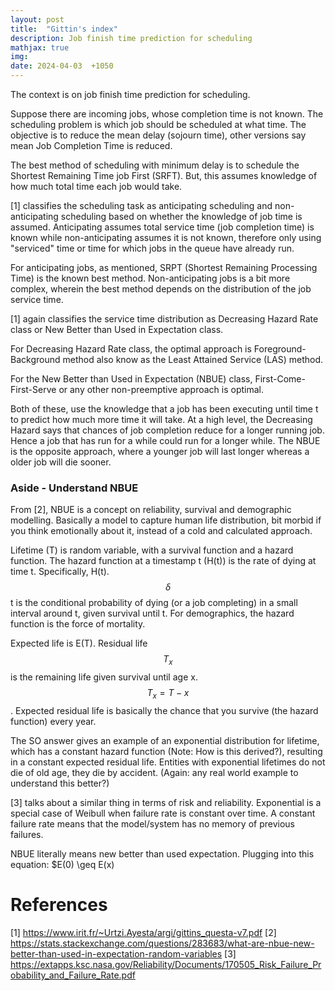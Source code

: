 ```yaml
---
layout: post
title:  "Gittin's index"
description: Job finish time prediction for scheduling
mathjax: true
img:
date: 2024-04-03  +1050
---
```


The context is on job finish time prediction for scheduling.

Suppose there are incoming jobs, whose completion time is not known. The scheduling problem is which job should be scheduled at what time. The objective is to reduce the mean delay (sojourn time), other versions say mean Job Completion Time is reduced. 

The best method of scheduling with minimum delay is to schedule the Shortest Remaining Time job First (SRFT). But, this assumes knowledge of how much total time each job would take.

[1] classifies the scheduling task as anticipating scheduling and non-anticipating scheduling based on whether the knowledge of job time is assumed. Anticipating assumes total service time (job completion time) is known while non-anticipating assumes it is not known, therefore only using "serviced" time or time for which jobs in the queue have already run.

For anticipating jobs, as mentioned, SRPT (Shortest Remaining Processing Time) is the known best method. Non-anticipating jobs is a bit more complex, wherein the best method depends on the distribution of the job service time.

[1] again classifies the service time distribution as Decreasing Hazard Rate class or New Better than Used in Expectation class.

For Decreasing Hazard Rate class, the optimal approach is Foreground-Background method also know as the Least Attained Service (LAS) method.

For the New Better than Used in Expectation (NBUE) class, First-Come-First-Serve or any other non-preemptive approach is optimal.

Both of these, use the knowledge that a job has been executing until time t to predict how much more time it will take. At a high level, the Decreasing Hazard says that chances of job completion reduce for a longer running job. Hence a job that has run for a while could run for a longer while. The NBUE is the opposite approach, where a younger job will last longer whereas a older job will die sooner.

### Aside - Understand NBUE
From [2], NBUE is a concept on reliability, survival and demographic modelling. Basically a model to capture human life distribution, bit morbid if you think emotionally about it, instead of a cold and calculated approach.

Lifetime (T) is random variable, with a survival function and a hazard function. The hazard function at a timestamp t (H(t)) is the rate of dying at time t. Specifically, H(t).$$\delta$$t is the conditional probability of dying (or a job completing) in a small interval around t, given survival until t. For demographics, the hazard function is the force of mortality.

Expected life is E(T). Residual life $$T_x$$ is the remaining life given survival until age x. $$T_x = T - x$$. Expected residual life is basically the chance that you survive (the hazard function) every year.

The SO answer gives an example of an exponential distribution for lifetime, which has a constant hazard function (Note: How is this derived?), resulting in a constant expected residual life. Entities with exponential lifetimes do not die of old age, they die by accident. (Again: any real world example to understand this better?)

[3] talks about a similar thing in terms of risk and reliability. Exponential is a special case of Weibull when failure rate is constant over time. A constant failure rate means that the model/system has no memory of previous failures.

NBUE literally means new better than used expectation. Plugging into this equation: $E(0) \geq E(x)


# References
[1] https://www.irit.fr/~Urtzi.Ayesta/argi/gittins_questa-v7.pdf
[2] https://stats.stackexchange.com/questions/283683/what-are-nbue-new-better-than-used-in-expectation-random-variables
[3] https://extapps.ksc.nasa.gov/Reliability/Documents/170505_Risk_Failure_Probability_and_Failure_Rate.pdf
